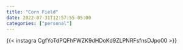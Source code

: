 ```yaml
---
title: "Corn Field"
date: 2022-07-31T12:57:55-05:00
categories: ["personal"]
---
```


{{< instagra CgfYoTdPQFhFWZK9dHDoKd9ZLPNRFsfnsDJpo00 >}}